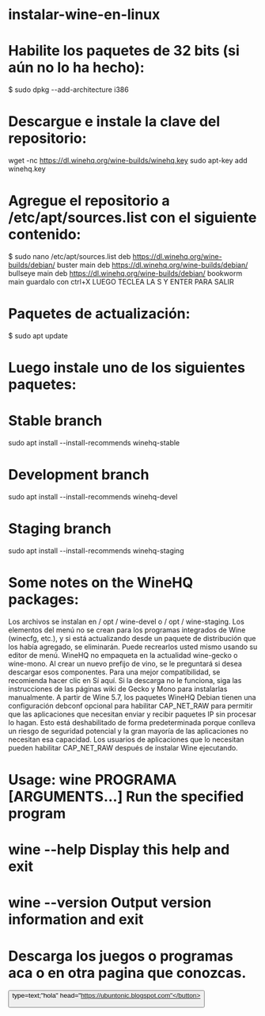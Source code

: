 # instalar-wine-en-linux

# Habilite los paquetes de 32 bits (si aún no lo ha hecho):

$ sudo dpkg --add-architecture i386

# Descargue e instale la clave del repositorio:
wget -nc https://dl.winehq.org/wine-builds/winehq.key
sudo apt-key add winehq.key

# Agregue el repositorio a /etc/apt/sources.list con el siguiente contenido:
$ sudo nano /etc/apt/sources.list
deb https://dl.winehq.org/wine-builds/debian/ buster main
deb https://dl.winehq.org/wine-builds/debian/ bullseye main
deb https://dl.winehq.org/wine-builds/debian/ bookworm main
guardalo con ctrl+X LUEGO TECLEA LA S  Y ENTER PARA SALIR

# Paquetes de actualización:

$ sudo apt update

# Luego instale uno de los siguientes paquetes:

# Stable branch 
sudo apt install --install-recommends winehq-stable
# Development branch
sudo apt install --install-recommends winehq-devel
# Staging branch 
sudo apt install --install-recommends winehq-staging

# Some notes on the WineHQ packages:

Los archivos se instalan en / opt / wine-devel o / opt / wine-staging.
Los elementos del menú no se crean para los programas integrados de Wine (winecfg, etc.), y si está actualizando desde un paquete de distribución que los había agregado, se eliminarán. Puede recrearlos usted mismo usando su editor de menú.
WineHQ no empaqueta en la actualidad wine-gecko o wine-mono. Al crear un nuevo prefijo de vino, se le preguntará si desea descargar esos componentes. Para una mejor compatibilidad, se recomienda hacer clic en Sí aquí. Si la descarga no le funciona, siga las instrucciones de las páginas wiki de Gecko y Mono para instalarlas manualmente.
A partir de Wine 5.7, los paquetes WineHQ Debian tienen una configuración debconf opcional para habilitar CAP_NET_RAW para permitir que las aplicaciones que necesitan enviar y recibir paquetes IP sin procesar lo hagan. Esto está deshabilitado de forma predeterminada porque conlleva un riesgo de seguridad potencial y la gran mayoría de las aplicaciones no necesitan esa capacidad. Los usuarios de aplicaciones que lo necesitan pueden habilitar CAP_NET_RAW después de instalar Wine ejecutando.

# Usage: wine PROGRAMA [ARGUMENTS...]   Run the specified program
  #     wine --help                   Display this help and exit
   #    wine --version                Output version information and exit
   
   # Descarga los juegos o programas aca  o en otra pagina que conozcas.
   
   <button> type=text;"hola" head="https://ubuntonic.blogspot.com"</button>


